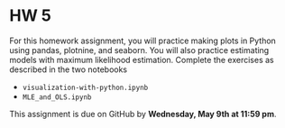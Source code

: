 # HW 5

For this homework assignment, you will practice making plots in Python using pandas, plotnine, and seaborn. You will also practice estimating models with maximum likelihood estimation. Complete the exercises as described in the two notebooks 

  - `visualization-with-python.ipynb`
  - `MLE_and_OLS.ipynb`

This assignment is due on GitHub by **Wednesday, May 9th at 11:59 pm**.